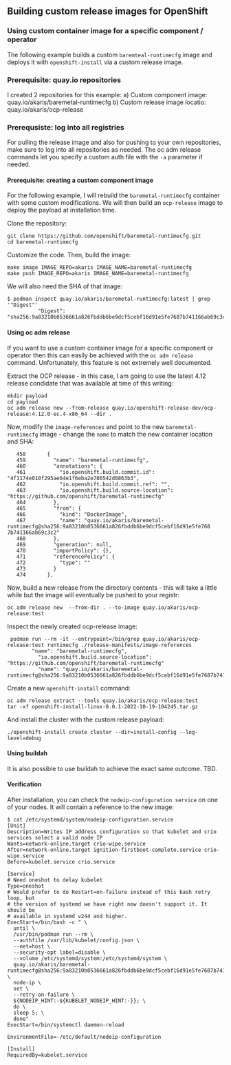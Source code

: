 ## Building custom release images for OpenShift

### Using custom container image for a specific component / operator

The following example builds a custom `baremteal-runtimecfg` image and deploys it with `openshift-install` via a custom release image.

### Prerequisite: quay.io repositories

I created 2 repositories for this example:
a) Custom component image: quay.io/akaris/baremetal-runtimecfg
b) Custom release image locatio: quay.io/akaris/ocp-release

### Prerequsiste: log into all registries

For pulling the release image and also for pushing to your own repositories, make sure to log into all repositories as needed. The oc adm release commands let you specify a custom auth file with the `-a` parameter if needed.

#### Prerequisite: creating a custom component image

For the following example, I will rebuild the `baremetal-runtimecfg` container with some custom modifications. We will then build an `ocp-release` image to deploy the payload at installation time.

Clone the repository:
~~~
git clone https://github.com/openshift/baremetal-runtimecfg.git
cd baremetal-runtimecfg
~~~

Customize the code. Then, build the image:
~~~
make image IMAGE_REPO=akaris IMAGE_NAME=baremetal-runtimecfg
make push IMAGE_REPO=akaris IMAGE_NAME=baremetal-runtimecfg
~~~

We will also need the SHA of that image:
~~~
$ podman inspect quay.io/akaris/baremetal-runtimecfg:latest | grep '"Digest"'
          "Digest": "sha256:9a83210b0536661a826fbddb6be9dcf5cebf16d91e5fe7687b741166ab69c3c2"
~~~

#### Using oc adm release

If you want to use a custom container image for a specific component or operator then this can easily be achieved with the `oc adm release` command. Unfortunately, this feature is not extremely well documented.

Extract the OCP release - in this case, I am going to use the latest 4.12 release condidate that was available at time of this writing:
~~~
mkdir payload
cd payload
oc adm release new --from-release quay.io/openshift-release-dev/ocp-release:4.12.0-ec.4-x86_64 --dir .
~~~

Now, modify the `image-references` and point to the new `baremetal-runtimecfg` image - change the `name` to match the new container location and SHA:
~~~
   458       {
   459         "name": "baremetal-runtimecfg",
   460         "annotations": {
   461           "io.openshift.build.commit.id": "4f1174e010f295ae64e1f6eba2e786542d0863b3",
   462           "io.openshift.build.commit.ref": "",
   463           "io.openshift.build.source-location": "https://github.com/openshift/baremetal-runtimecfg"
   464         },
   465         "from": {
   466           "kind": "DockerImage",
   467           "name": "quay.io/akaris/baremetal-runtimecfg@sha256:9a83210b0536661a826fbddb6be9dcf5cebf16d91e5fe768       7b741166ab69c3c2"
   468         },
   469         "generation": null,
   470         "importPolicy": {},
   471         "referencePolicy": {
   472           "type": ""
   473         }
   474       },
~~~

Now, build a new release from the directory contents - this will take a little while but the image will eventually be pushed to your registr:
~~~
oc adm release new  --from-dir . --to-image quay.io/akaris/ocp-release:test
~~~

Inspect the newly created ocp-release image:
~~~
 podman run --rm -it --entrypoint=/bin/grep quay.io/akaris/ocp-release:test runtimecfg ./release-manifests/image-references
        "name": "baremetal-runtimecfg",
          "io.openshift.build.source-location": "https://github.com/openshift/baremetal-runtimecfg"
          "name": "quay.io/akaris/baremetal-runtimecfg@sha256:9a83210b0536661a826fbddb6be9dcf5cebf16d91e5fe7687b741166ab69c3c2"
~~~

Create a new `openshift-install` command:
~~~
oc adm release extract --tools quay.io/akaris/ocp-release:test
tar -xf openshift-install-linux-0.0.1-2022-10-19-104245.tar.gz
~~~

And install the cluster with the custom release payload:
~~~
./openshift-install create cluster --dir=install-config --log-level=debug
~~~

#### Using buildah

It is also possible to use buildah to achieve the exact same outcome. TBD.

#### Verification

After installation, you can check the `nodeip-configuration service` on one of your nodes. It will contain a reference to the new image:
~~~
$ cat /etc/systemd/system/nodeip-configuration.service
[Unit]
Description=Writes IP address configuration so that kubelet and crio services select a valid node IP
Wants=network-online.target crio-wipe.service
After=network-online.target ignition-firstboot-complete.service crio-wipe.service
Before=kubelet.service crio.service

[Service]
# Need oneshot to delay kubelet
Type=oneshot
# Would prefer to do Restart=on-failure instead of this bash retry loop, but
# the version of systemd we have right now doesn't support it. It should be
# available in systemd v244 and higher.
ExecStart=/bin/bash -c " \
  until \
  /usr/bin/podman run --rm \
  --authfile /var/lib/kubelet/config.json \
  --net=host \
  --security-opt label=disable \
  --volume /etc/systemd/system:/etc/systemd/system \
  quay.io/akaris/baremetal-runtimecfg@sha256:9a83210b0536661a826fbddb6be9dcf5cebf16d91e5fe7687b741166ab69c3c2 \
  node-ip \
  set \
  --retry-on-failure \
  ${NODEIP_HINT:-${KUBELET_NODEIP_HINT:-}}; \
  do \
  sleep 5; \
  done"
ExecStart=/bin/systemctl daemon-reload

EnvironmentFile=-/etc/default/nodeip-configuration

[Install]
RequiredBy=kubelet.service
~~~
